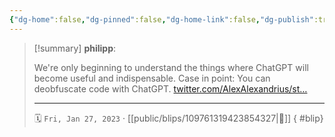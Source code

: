 ```yaml
---
{"dg-home":false,"dg-pinned":false,"dg-home-link":false,"dg-publish":true,"type":"blip","disabled rules":["yaml-title","yaml-title-alias","file-name-heading"],"title":"philipp on mastodon @ 2023-01-27","created-date":"2023-01-27T13:07:00","id":109761319423854320,"updated-date":"2025-05-02T08:50:43","dg-path":"blips/109761319423854327.md","permalink":"/blips/109761319423854327/","dgPassFrontmatter":true,"created":"2023-01-27T13:07:00","updated":"2025-05-02T08:50:43"}
---
```


> [!summary] **philipp**:
>
> We're only beginning to understand the things where ChatGPT will become useful and indispensable. Case in point: You can deobfuscate code with ChatGPT. [twitter.com/AlexAlexandrius/st…](https://twitter.com/AlexAlexandrius/status/1617876020593557506)
> - - -
>
> 🗓️ `Fri, Jan 27, 2023` · [[public/blips/109761319423854327\|🔗]]
{ #blip}

